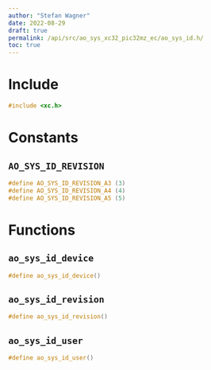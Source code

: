 ```yaml
---
author: "Stefan Wagner"
date: 2022-08-29
draft: true
permalink: /api/src/ao_sys_xc32_pic32mz_ec/ao_sys_id.h/
toc: true
---
```


# Include

```c
#include <xc.h>
```

# Constants

## `AO_SYS_ID_REVISION`

```c
#define AO_SYS_ID_REVISION_A3 (3)
#define AO_SYS_ID_REVISION_A4 (4)
#define AO_SYS_ID_REVISION_A5 (5)
```

# Functions

## `ao_sys_id_device`

```c
#define ao_sys_id_device()
```

## `ao_sys_id_revision`

```c
#define ao_sys_id_revision()
```

## `ao_sys_id_user`

```c
#define ao_sys_id_user()
```
